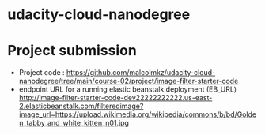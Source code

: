 # udacity-cloud-nanodegree 

# Project submission

- Project code :
https://github.com/malcolmkz/udacity-cloud-nanodegree/tree/main/course-02/project/image-filter-starter-code
- endpoint URL for a running elastic beanstalk deployment (EB_URL) 
http://image-filter-starter-code-dev22222222222.us-east-2.elasticbeanstalk.com/filteredimage?image_url=https://upload.wikimedia.org/wikipedia/commons/b/bd/Golden_tabby_and_white_kitten_n01.jpg
